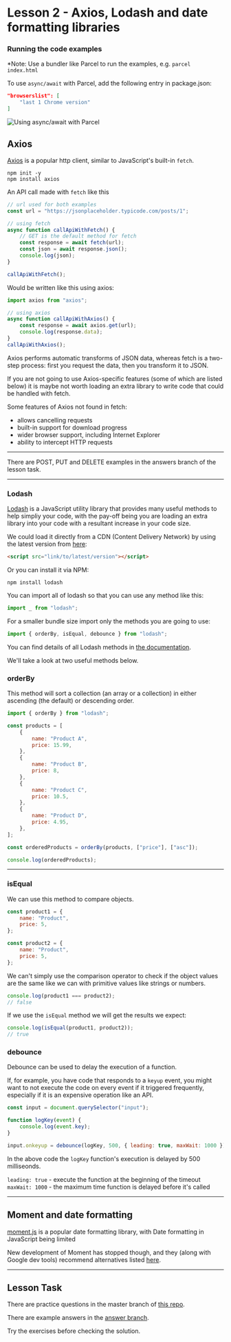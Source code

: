 # Lesson 2 - Axios, Lodash and date formatting libraries

### Running the code examples

\*Note: Use a bundler like Parcel to run the examples, e.g. `parcel index.html`

To use `async/await` with Parcel, add the following entry in package.json:

```json
"browserslist": [
    "last 1 Chrome version"
]
```

<img src="/images/axios-1.png" alt="Using async/await with Parcel" style="max-width: 700px">

## Axios

<a href="https://github.com/axios/axios" target="_blank">Axios</a> is a popular http client, similar to JavaScript's built-in `fetch`.

```
npm init -y
npm install axios
```

An API call made with `fetch` like this

```js
// url used for both examples
const url = "https://jsonplaceholder.typicode.com/posts/1";

// using fetch
async function callApiWithFetch() {
	// GET is the default method for fetch
	const response = await fetch(url);
	const json = await response.json();
	console.log(json);
}

callApiWithFetch();
```

Would be written like this using axios:

```js
import axios from "axios";

// using axios
async function callApiWithAxios() {
	const response = await axios.get(url);
	console.log(response.data);
}
callApiWithAxios();
```

Axios performs automatic transforms of JSON data, whereas fetch is a two-step process: first you request the data, then you transform it to JSON.

If you are not going to use Axios-specific features (some of which are listed below) it is maybe not worth loading an extra library to write code that could be handled with fetch.

Some features of Axios not found in fetch:

-   allows cancelling requests
-   built-in support for download progress
-   wider browser support, including Internet Explorer
-   ability to intercept HTTP requests

---

There are POST, PUT and DELETE examples in the answers branch of the lesson task.

---

### Lodash

<a href="https://lodash.com/">Lodash</a> is a JavaScript utility library that provides many useful methods to help simpliy your code, with the pay-off being you are loading an extra library into your code with a resultant increase in your code size.

We could load it directly from a CDN (Content Delivery Network) by using the latest version from <a href="https://www.jsdelivr.com/package/npm/lodash" target="_blank">here</a>:

```html
<script src="link/to/latest/version"></script>
```

Or you can install it via NPM:

```
npm install lodash
```

You can import all of lodash so that you can use any method like this:

```js
import _ from "lodash";
```

For a smaller bundle size import only the methods you are going to use:

```js
import { orderBy, isEqual, debounce } from "lodash";
```

You can find details of all Lodash methods in <a href="https://lodash.com/docs">the documentation</a>.

We'll take a look at two useful methods below.

### orderBy

This method will sort a collection (an array or a collection) in either ascending (the default) or descending order.

```js
import { orderBy } from "lodash";

const products = [
	{
		name: "Product A",
		price: 15.99,
	},
	{
		name: "Product B",
		price: 8,
	},
	{
		name: "Product C",
		price: 10.5,
	},
	{
		name: "Product D",
		price: 4.95,
	},
];

const orderedProducts = orderBy(products, ["price"], ["asc"]);

console.log(orderedProducts);
```

---

### isEqual

We can use this method to compare objects.

```js
const product1 = {
	name: "Product",
	price: 5,
};

const product2 = {
	name: "Product",
	price: 5,
};
```

We can't simply use the comparison operator to check if the object values are the same like we can with primitive values like strings or numbers.

```js
console.log(product1 === product2);
// false
```

If we use the `isEqual` method we will get the results we expect:

```js
console.log(isEqual(product1, product2));
// true
```

### debounce

Debounce can be used to delay the execution of a function.

If, for example, you have code that responds to a `keyup` event, you might want to not execute the code on every event if it triggered frequently, especially if it is an expensive operation like an API.

```js
const input = document.querySelector("input");

function logKey(event) {
	console.log(event.key);
}

input.onkeyup = debounce(logKey, 500, { leading: true, maxWait: 1000 });
```

In the above code the `logKey` function's execution is delayed by 500 milliseonds.

`leading: true` - execute the function at the beginning of the timeout
`maxWait: 1000` - the maximum time function is delayed before it's called

---

## Moment and date formatting

<a href="https://momentjs.com/" target="_blank">moment.js</a> is a popular date formatting library, with Date formatting in JavaScript being limited

New development of Moment has stopped though, and they (along with Google dev tools) recommend alternatives listed <a href="https://momentjs.com/docs/#/-project-status/recommendations/">here</a>.

---

## Lesson Task

There are practice questions in the master branch of <a href="https://github.com/NoroffFEU/lesson-task-workflow2-module3-lesson2" target="_blank">this repo</a>.

There are example answers in the <a href="https://github.com/NoroffFEU/lesson-task-workflow2-module3-lesson2/tree/answers" target="_blank">answer branch</a>.

Try the exercises before checking the solution.

<!-- [Go to lesson 4](4) -->

<!-- --- -->
